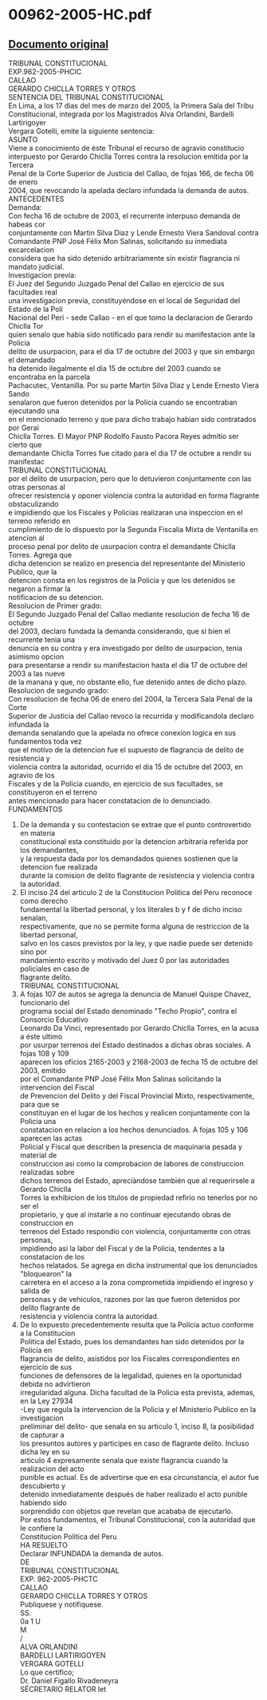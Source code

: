 
00962-2005-HC.pdf
=================
  
[Documento original](https://tc.gob.pe/jurisprudencia/2006/00962-2005-HC.pdf)  
---  
TRIBUNAL CONSTITUCIONAL  
EXP.962-2005-PHCIC  
CALLAO  
GERARDO CHICLLA TORRES Y OTROS  
SENTENCIA DEL TRIBUNAL CONSTITUCIONAL  
En Lima, a los 17 dias del mes de marzo del 2005, la Primera Sala del Tribu  
Constitucional, integrada por los Magistrados Alva Orlandini, Bardelli Lartirigoyer  
Vergara Gotelli, emite la siguiente sentencia:  
ASUNTO  
Viene a conocimiento de éste Tribunal el recurso de agravio constitucio  
interpuesto por Gerardo Chiclla Torres contra la resolucion emitida por la Tercera  
Penal de la Corte Superior de Justicia del Callao, de fojas 166, de fecha 06 de enero  
2004, que revocando la apelada declaro infundada la demanda de autos.  
ANTECEDENTES  
Demanda:  
Con fecha 16 de octubre de 2003, el recurrente interpuso demanda de habeas cor  
conjuntamente con Martin Silva Diaz y Lende Ernesto Viera Sandoval contra  
Comandante PNP José Félix Mon Salinas, solicitando su inmediata excarcelacion  
considera que ha sido detenido arbitrariamente sin existir flagrancia ni mandato judicial.  
Investigacion previa:  
El Juez del Segundo Juzgado Penal del Callao en ejercicio de sus facultades real  
una investigacion previa, constituyéndose en el local de Seguridad del Estado de la Poli  
Nacional del Peri - sede Callao - en el que tomo la declaracion de Gerardo Chiclla Tor  
quien senalo que habia sido notificado para rendir su manifestacion ante la Policia  
delito de usurpacion, para el dia 17 de octubre del 2003 y que sin embargo el demandado  
ha detenido ilegalmente el dia 15 de octubre del 2003 cuando se encontraba en la parcela  
Pachacutec, Ventanilla. Por su parte Martin Silva Diaz y Lende Ernesto Viera Sando  
senalaron que fueron detenidos por la Policia cuando se encontraban ejecutando una  
en el mencionado terreno y que para dicho trabajo habian sido contratados por Gerai  
Chiclla Torres. El Mayor PNP Rodolfo Fausto Pacora Reyes admitio ser cierto que  
demandante Chiclla Torres fue citado para el dia 17 de octubre a rendir su manifestac  
TRIBUNAL CONSTITUCIONAL  
por el delito de usurpacion, pero que lo detuvieron conjuntamente con las otras personas al  
ofrecer resistencia y oponer violencia contra la autoridad en forma flagrante obstaculizando  
e impidiendo que los Fiscales y Policias realizaran una inspeccion en el terreno referido en  
cumplimiento de lo dispuesto por la Segunda Fiscalia Mixta de Ventanilla en atencion al  
proceso penal por delito de usurpacion contra el demandante Chiclla Torres. Agrega que  
dicha detencion se realizo en presencia del representante del Ministerio Publico, que la  
detencion consta en los registros de la Policia y que los detenidos se negaron a firmar la  
notificacion de su detencion.  
Resolucion de Primer grado:  
El Segundo Juzgado Penal del Callao mediante resolucion de fecha 16 de octubre  
del 2003, declaro fundada la demanda considerando, que si bien el recurrente tenia una  
denuncia en su contra y era investigado por delito de usurpacion, tenia asimismo opcion  
para presentarse a rendir su manifestacion hasta el dia 17 de octubre del 2003 a las nueve  
de la manana y que, no obstante ello, fue detenido antes de dicho plazo.  
Resolucion de segundo grado:  
Con resolucion de fecha 06 de enero del 2004, la Tercera Sala Penal de la Corte  
Superior de Justicia del Callao revoco la recurrida y modificandola declaro infundada la  
demanda senalando que la apelada no ofrece conexion logica en sus fundamentos toda vez  
que el motivo de la detencion fue el supuesto de flagrancia de delito de resistencia y  
violencia contra la autoridad, ocurrido el dia 15 de octubre del 2003, en agravio de los  
Fiscales y de la Policia cuando, en ejercicio de sus facultades, se constituyeron en el terreno  
antes mencionado para hacer constatacion de lo denunciado.  
FUNDAMENTOS  
1. De la demanda y su contestacion se extrae que el punto controvertido en materia  
constitucional esta constituido por la detencion arbitraria referida por los demandantes,  
y la respuesta dada por los demandados quienes sostienen que la detencion fue realizada  
durante la comision de delito flagrante de resistencia y violencia contra la autoridad.  
2. El inciso 24 del articulo 2 de la Constitucion Politica del Peru reconoce como derecho  
fundamental la libertad personal, y los literales b y f de dicho inciso senalan,  
respectivamente, que no se permite forma alguna de restriccion de la libertad personal,  
salvo en los casos previstos por la ley, y que nadie puede ser detenido sino por  
mandamiento escrito y motivado del Juez 0 por las autoridades policiales en caso de  
flagrante delito.  
TRIBUNAL CONSTITUCIONAL  
3. A fojas 107 de autos se agrega la denuncia de Manuel Quispe Chavez, funcionario del  
programa social del Estado denominado "Techo Propio", contra el Consorcio Educativo  
Leonardo Da Vinci, representado por Gerardo Chiclla Torres, en la acusa a éste ultimo  
por usurpar terrenos del Estado destinados a dichas obras sociales. A fojas 108 y 109  
aparecen los oficios 2165-2003 y 2168-2003 de fecha 15 de octubre del 2003, emitido  
por el Comandante PNP José Félix Mon Salinas solicitando la intervencion del Fiscal  
de Prevencion del Delito y del Fiscal Provincial Mixto, respectivamente, para que se  
constituyan en el lugar de los hechos y realicen conjuntamente con la Policia una  
constatacion en relacion a los hechos denunciados. A fojas 105 y 106 aparecen las actas  
Policial y Fiscal que describen la presencia de maquinaria pesada y material de  
construccion asi como la comprobacion de labores de construccion realizadas sobre  
dichos terrenos del Estado, apreciàndose también que al requerirsele a Gerardo Chiclla  
Torres la exhibicion de los titulos de propiedad refirio no tenerlos por no ser el  
propietario, y que al instarle a no continuar ejecutando obras de construccion en  
terrenos del Estado respondio con violencia, conjuntamente con otras personas,  
impidiendo asi la labor del Fiscal y de la Policia, tendentes a la constatacion de los  
hechos relatados. Se agrega en dicha instrumental que los denunciados "bloquearon" la  
carretera en el acceso a la zona comprometida impidiendo el ingreso y salida de  
personas y de vehiculos, razones por las que fueron detenidos por delito flagrante de  
resistencia y violencia contra la autoridad.  
4. De lo expuesto precedentemente resulta que la Policia actuo conforme a la Constitucion  
Politica del Estado, pues los demandantes han sido detenidos por la Policia en  
flagrancia de delito, asistidos por los Fiscales correspondientes en ejercicio de sus  
funciones de defensores de la legalidad, quienes en la oportunidad debida no advirtieron  
irregularidad alguna. Dicha facultad de la Policia esta prevista, ademas, en la Ley 27934  
-Ley que regula la intervencion de la Policia y el Ministerio Publico en la investigacion  
preliminar del delito- que senala en su articulo 1, inciso 8, la posibilidad de capturar a  
los presuntos autores y participes en caso de flagrante delito. Incluso dicha ley en su  
articulo 4 expresamente senala que existe flagrancia cuando la realizacion del acto  
punible es actual. Es de advertirse que en esa circunstancia, el autor fue descubierto y  
detenido inmediatamente después de haber realizado el acto punible habiendo sido  
sorprendido con objetos que revelan que acababa de ejecutarlo.  
Por estos fundamentos, el Tribunal Constitucional, con la autoridad que le confiere la  
Constitucion Politica del Peru  
HA RESUELTO  
Declarar INFUNDADA la demanda de autos.  
DE  
TRIBUNAL CONSTITUCIONAL  
EXP. 962-2005-PHCTC  
CALLAO  
GERARDO CHICLLA TORRES Y OTROS  
Publiquese y notifiquese.  
SS.  
0a 1 U  
M  
/  
ALVA ORLANDINI  
BARDELLI LARTIRIGOYEN  
VERGARA GOTELLI  
Lo que certifico;  
Dr. Daniel Figallo Rivadeneyra  
SÉCRETARIO RELATOR let